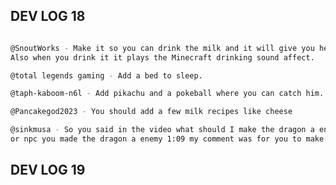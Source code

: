<h2 style="text-transform: uppercase;">dev log 18</h2>

```bash 

@SnoutWorks - Make it so you can drink the milk and it will give you health back.
Also when you drink it it plays the Minecraft drinking sound affect.

@total legends gaming - Add a bed to sleep.

@taph-kaboom-n6l - Add pikachu and a pokeball where you can catch him.

@Pancakegod2023 - You should add a few milk recipes like cheese

@sinkmusa - So you said in the video what should I make the dragon a enemy boss
or npc you made the dragon a enemy 1:09 my comment was for you to make it all 3 

```

<h2 style="text-transform: uppercase;">dev log 19</h2>

```bash


```